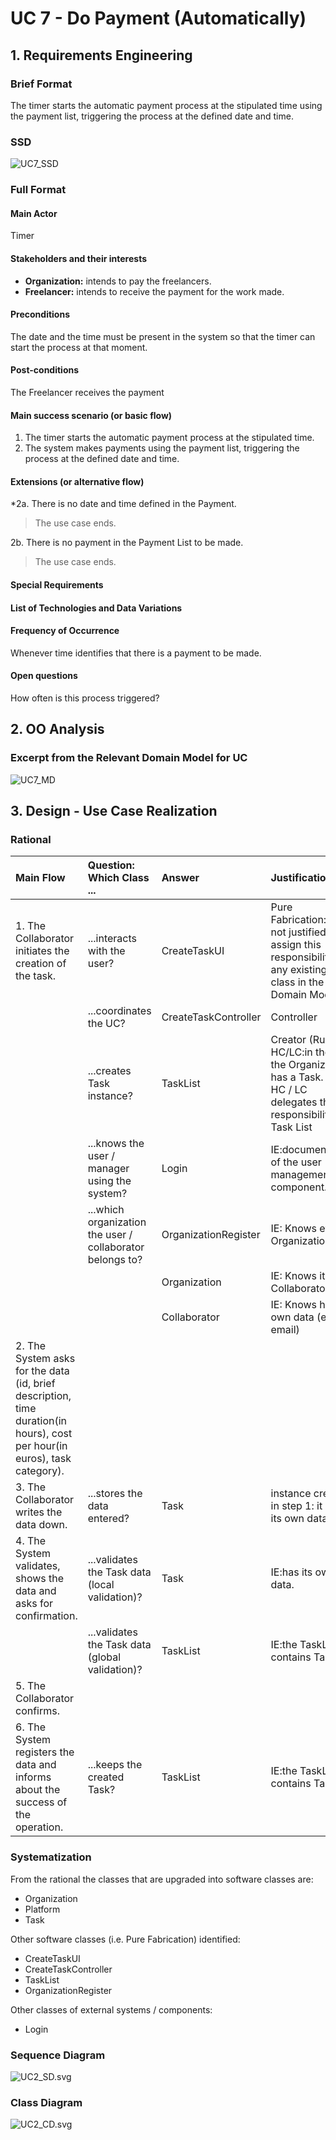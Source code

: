 # UC 7 - Do Payment (Automatically)

## 1. Requirements Engineering

### Brief Format

The timer starts the automatic payment process at the stipulated time using the payment list, triggering the process at the defined date and time.

### SSD
![UC7_SSD](UC7_SSD.svg)


### Full Format

#### Main Actor

Timer

#### Stakeholders and their interests

* **Organization:** intends to pay the freelancers.
* **Freelancer:** intends to receive the payment for the work made.

#### Preconditions

The date and the time must be present in the system so that the timer can start the process at that moment.

#### Post-conditions

The Freelancer receives the payment

#### Main success scenario (or basic flow)

1. The timer starts the automatic payment process at the stipulated time.
2. The system makes payments using the payment list, triggering the process at the defined date and time.

#### Extensions (or alternative flow)


*2a. There is no date and time defined in the Payment.
> The use case ends.

2b. There is no payment in the Payment List to be made.
> The use case ends.

#### Special Requirements

#### List of Technologies and Data Variations

#### Frequency of Occurrence

Whenever time identifies that there is a payment to be made.

#### Open questions

How often is this process triggered?

## 2. OO Analysis

### Excerpt from the Relevant Domain Model for UC

![UC7_MD](UC7_MD.svg)

## 3. Design - Use Case Realization


### Rational

| Main Flow | Question: Which Class ... | Answer  | Justification  |
|:--------------  |:---------------------- |:----------|:---------------------------- |
| 1. The Collaborator initiates the creation of the task. 		 | ...interacts with the user?						 |   CreateTaskUI          |       Pure Fabrication:it is not justified to assign this responsibility to any existing class in the Domain Model           |
|       | ...coordinates the UC? | CreateTaskController | Controller |
|       | ...creates Task instance? | TaskList | Creator (Rule1) + HC/LC:in the MD the Organization has a Task. By HC / LC delegates these responsibilities in Task List |
|       | ...knows the user / manager using the system? | Login  | IE:documentation of the user management component. |
|       | ...which organization the user / collaborator belongs to? | OrganizationRegister | IE: Knows every Organization |
|       |       | Organization | IE: Knows its Collaborator |
|       |       | Collaborator | IE: Knows his own data (e.g. email) |
| 2. The System asks for the data (id, brief description, time duration(in hours), cost per hour(in euros), task category). | 							 |             |                              |
| 3. The Collaborator writes the data down. | ...stores the data entered?  | Task     | instance created in step 1: it has its own data.                              |
| 4. The System validates, shows the data and asks for confirmation.		 |	...validates the Task data (local validation)?	 |    Task         |  IE:has its own data.                            |
|       | ...validates the Task data (global validation)?       | TaskList | IE:the TaskList contains Task |
| 5. The Collaborator confirms.	 | 							 |             |                              |
| 6. The System registers the data and informs about the success of the operation.  |	...keeps the created Task?		 |  TaskList    | IE:the TaskList contains Task  |

### Systematization ##

 From the rational the classes that are upgraded into software classes are:

 * Organization
 * Platform
 * Task

 Other software classes (i.e. Pure Fabrication) identified:

 * CreateTaskUI
 * CreateTaskController
 * TaskList
 * OrganizationRegister
 
 Other classes of external systems / components:
 
 * Login

###	Sequence Diagram

![UC2_SD.svg](UC2_SD.svg)

###	Class Diagram

![UC2_CD.svg](UC2_CD.svg)

